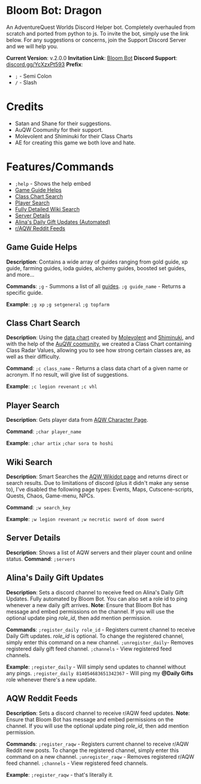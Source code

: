 # Bloom Bot: Dragon

An AdventureQuest Worlds Discord Helper bot. Completely overhauled from scratch and ported from python to js. To invite the bot, simply use the link below. For any suggestions or concerns, join the Support Discord Server and we will help you.

**Current Version**: v.2.0.0
**Invitation Link**: [Bloom Bot](https://discord.com/api/oauth2/authorize?client_id=799639690176495637&permissions=268749888&scope=bot)
**Discord Support**: [discord.gg/YcXzxPt593](https://discord.gg/YcXzxPt593)
**Prefix**:
 - ` ; ` - Semi Colon
 - ` / ` - Slash

# Credits
- Satan and Shane for their suggestions.
- AuQW Coomunity for their support.
- Molevolent and Shiminuki for their Class Charts
- AE for creating this game we both love and hate.
# Features/Commands
 - `;help` - Shows the help embed
 - [Game Guide Helps](##game-guide-helps)
 - [Class Chart Search](##class-chart-search)
 - [Player Search](##player-search)
 - [Fully Detailed Wiki Search](##wiki-search)
 - [Server Details](##server-details)
 - [Alina's Daily Gift Updates (Automated)](##alina's-daily-gift-updates)
 - [r/AQW Reddit Feeds](###AQW-Reddit-Feeds)

## Game Guide Helps
**Description**: Contains a wide array of guides ranging from gold guide, xp guide, farming guides, ioda guides, alchemy guides, boosted set guides, and more...

**Commands**:
`;g` - Summons a list of all [guides](https://github.com/BloomAutist47/bloom-bot-dragon/blob/main/data/guides.json).
`;g guide_name` - Returns a specific guide. 

**Example**:
`;g xp`
`;g setgeneral`
`;g topfarm`

## Class Chart Search
**Description**: Using the [data chart](https://docs.google.com/spreadsheets/d/1Ywl9GcfySXodGA_MtqU4YMEQaGmr4eMAozrM4r00KwI/edit?usp=sharing) created by [Molevolent](https://twitter.com/molevolent) and [Shiminuki](https://www.youtube.com/channel/UCyQ5AocDVVDznIslRuGUS3g), and with the help of the [AuQW coomunity](https://auqw.tk/), we created a Class Chart containing Class Radar Values, allowing you to see how strong certain classes are, as well as their difficulty.

**Command**: 
`;c class_name` - Returns a class data chart of a given name or acronym. If no result, will give list of suggestions.

**Example**:
`;c legion revenant`
`;c vhl`

## Player Search
**Description**:  Gets player data from [AQW Character Page](https://account.aq.com/CharPage?).

**Command**: 
`;char player_name`

**Example**:
`;char artix`
`;char sora to hoshi`

## Wiki Search
**Description**:  Smart Searches the [AQW Wikidot page](http://aqwwiki.wikidot.com/) and returns direct or search results. Due to limitations of discord (plus it didn't make any sense to), I've disabled the following page types: Events, Maps, Cutscene-scripts, Quests, Chaos, Game-menu, NPCs.

**Command**: 
`;w search_key`

**Example**:
`;w legion revenant`
`;w necrotic sword of doom sword`

## Server Details
**Description**:  Shows a list of AQW servers and their player count and online status.
**Command**: 
`;servers`



## Alina's Daily Gift Updates
**Description**:  Sets a discord channel to receive feed on Alina's Daily Gift Updates. Fully automated by Bloom Bot. You can also set a role id to ping whenever a new daily gift arrives.
**Note**: Ensure that Bloom Bot has message and embed permissions on the channel. If you will use the optional update ping *role_id*, then add mention permission.

**Commands**: 
`;register_daily role_id` - Registers current channel to receive Daily Gift updates. *role\_id* is optional. To change the registered channel, simply enter this command on a new channel. 
`;unregister_daily`- Removes registered daily gift feed channel.
`;channels` - View registered feed channels.

**Example**:
`;register_daily` - Will simply send updates to channel without any pings.
`;register_daily 814054683651342367` - Will ping my **@Daily Gifts** role whenever there's a new update.

## AQW Reddit Feeds
**Description**:  Sets a discord channel to receive r/AQW feed updates.
**Note**: Ensure that Bloom Bot has message and embed permissions on the channel. If you will use the optional update ping *role_id*, then add mention permission.

**Commands**: 
`;register_raqw` - Registers current channel to receive r/AQW Reddit new posts. To change the registered channel, simply enter this command on a new channel. 
`;unregister_raqw` - Removes registered r/AQW feed channel.
`;channels` - View registered feed channels.

**Example**:
`;register_raqw` - that's literally it.

